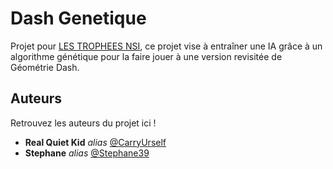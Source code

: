 # Dash Genetique

Projet pour [LES TROPHEES NSI](https://trophees-nsi.fr/),
ce projet vise à entraîner une IA grâce à un algorithme génétique pour la faire jouer à une version revisitée de Géométrie Dash.

## Auteurs

Retrouvez les auteurs du projet ici !

- **Real Quiet Kid** _alias_ [@CarryUrself](https://github.com/CarryUrself)
- **Stephane** _alias_ [@Stephane39](https://github.com/Stephane39)
